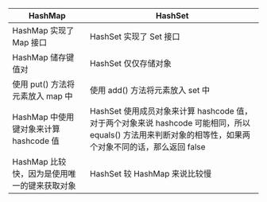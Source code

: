 | HashMap                                      | HashSet                                                      |
| -------------------------------------------- | ------------------------------------------------------------ |
| HashMap 实现了 Map 接口                      | HashSet 实现了 Set 接口                                      |
| HashMap 储存键值对                           | HashSet 仅仅存储对象                                         |
| 使用 put() 方法将元素放入 map 中             | 使用 add() 方法将元素放入 set 中                             |
| HashMap 中使用键对象来计算 hashcode 值       | HashSet 使用成员对象来计算 hashcode 值，对于两个对象来说 hashcode 可能相同，所以 equals() 方法用来判断对象的相等性，如果两个对象不同的话，那么返回 false |
| HashMap 比较快，因为是使用唯一的键来获取对象 | HashSet 较 HashMap 来说比较慢                                |